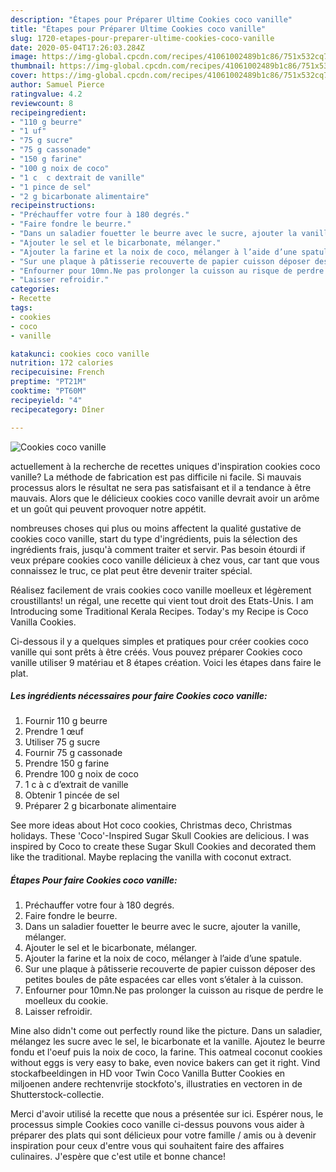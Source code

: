```yaml
---
description: "Étapes pour Préparer Ultime Cookies coco vanille"
title: "Étapes pour Préparer Ultime Cookies coco vanille"
slug: 1720-etapes-pour-preparer-ultime-cookies-coco-vanille
date: 2020-05-04T17:26:03.284Z
image: https://img-global.cpcdn.com/recipes/41061002489b1c86/751x532cq70/cookies-coco-vanille-photo-principale-de-la-recette.jpg
thumbnail: https://img-global.cpcdn.com/recipes/41061002489b1c86/751x532cq70/cookies-coco-vanille-photo-principale-de-la-recette.jpg
cover: https://img-global.cpcdn.com/recipes/41061002489b1c86/751x532cq70/cookies-coco-vanille-photo-principale-de-la-recette.jpg
author: Samuel Pierce
ratingvalue: 4.2
reviewcount: 8
recipeingredient:
- "110 g beurre"
- "1 uf"
- "75 g sucre"
- "75 g cassonade"
- "150 g farine"
- "100 g noix de coco"
- "1 c  c dextrait de vanille"
- "1 pince de sel"
- "2 g bicarbonate alimentaire"
recipeinstructions:
- "Préchauffer votre four à 180 degrés."
- "Faire fondre le beurre."
- "Dans un saladier fouetter le beurre avec le sucre, ajouter la vanille, mélanger."
- "Ajouter le sel et le bicarbonate, mélanger."
- "Ajouter la farine et la noix de coco, mélanger à l’aide d’une spatule."
- "Sur une plaque à pâtisserie recouverte de papier cuisson déposer des petites boules de pâte espacées car elles vont s’étaler à la cuisson."
- "Enfourner pour 10mn.Ne pas prolonger la cuisson au risque de perdre le moelleux du cookie."
- "Laisser refroidir."
categories:
- Recette
tags:
- cookies
- coco
- vanille

katakunci: cookies coco vanille 
nutrition: 172 calories
recipecuisine: French
preptime: "PT21M"
cooktime: "PT60M"
recipeyield: "4"
recipecategory: Dîner

---
```



![Cookies coco vanille](https://img-global.cpcdn.com/recipes/41061002489b1c86/751x532cq70/cookies-coco-vanille-photo-principale-de-la-recette.jpg)

actuellement à la recherche de recettes uniques d'inspiration cookies coco vanille? La méthode de fabrication est pas difficile ni facile. Si mauvais processus alors le résultat ne sera pas satisfaisant et il a tendance à être mauvais. Alors que le délicieux cookies coco vanille devrait avoir un arôme et un goût qui peuvent provoquer notre appétit.

nombreuses choses qui plus ou moins affectent la qualité gustative de cookies coco vanille, start du type d'ingrédients, puis la sélection des ingrédients frais, jusqu'à comment traiter et servir. Pas besoin étourdi if veux prépare cookies coco vanille délicieux à chez vous, car tant que vous connaissez le truc, ce plat peut être devenir traiter spécial.

Réalisez facilement de vrais cookies coco vanille moelleux et légèrement croustillants! un régal, une recette qui vient tout droit des Etats-Unis. I am Introducing some Traditional Kerala Recipes. Today&#39;s my Recipe is Coco Vanilla Cookies.


Ci-dessous il y a quelques simples et pratiques pour créer cookies coco vanille qui sont prêts à être créés. Vous pouvez préparer Cookies coco vanille utiliser 9 matériau et 8 étapes création. Voici les étapes dans faire le plat.

<!--inarticleads1-->

##### Les ingrédients nécessaires pour faire Cookies coco vanille:

1. Fournir 110 g beurre
1. Prendre 1 œuf
1. Utiliser 75 g sucre
1. Fournir 75 g cassonade
1. Prendre 150 g farine
1. Prendre 100 g noix de coco
1.  1 c à c d’extrait de vanille
1. Obtenir 1 pincée de sel
1. Préparer 2 g bicarbonate alimentaire


See more ideas about Hot coco cookies, Christmas deco, Christmas holidays. These &#39;Coco&#39;-Inspired Sugar Skull Cookies are delicious. I was inspired by Coco to create these Sugar Skull Cookies and decorated them like the traditional. Maybe replacing the vanilla with coconut extract. 

<!--inarticleads2-->

##### Étapes Pour faire Cookies coco vanille:

1. Préchauffer votre four à 180 degrés.
1. Faire fondre le beurre.
1. Dans un saladier fouetter le beurre avec le sucre, ajouter la vanille, mélanger.
1. Ajouter le sel et le bicarbonate, mélanger.
1. Ajouter la farine et la noix de coco, mélanger à l’aide d’une spatule.
1. Sur une plaque à pâtisserie recouverte de papier cuisson déposer des petites boules de pâte espacées car elles vont s’étaler à la cuisson.
1. Enfourner pour 10mn.Ne pas prolonger la cuisson au risque de perdre le moelleux du cookie.
1. Laisser refroidir.


Mine also didn&#39;t come out perfectly round like the picture. Dans un saladier, mélangez les sucre avec le sel, le bicarbonate et la vanille. Ajoutez le beurre fondu et l&#39;oeuf puis la noix de coco, la farine. This oatmeal coconut cookies without eggs is very easy to bake, even novice bakers can get it right. Vind stockafbeeldingen in HD voor Twin Coco Vanilla Butter Cookies en miljoenen andere rechtenvrije stockfoto&#39;s, illustraties en vectoren in de Shutterstock-collectie. 


Merci d'avoir utilisé la recette que nous a présentée sur ici. Espérer nous, le processus simple Cookies coco vanille ci-dessus pouvons vous aider à préparer des plats qui sont délicieux pour votre famille / amis ou à devenir inspiration pour ceux d'entre vous qui souhaitent faire des affaires culinaires. J'espère que c'est utile et bonne chance!
